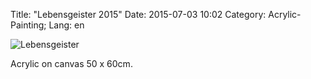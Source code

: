 Title: "Lebensgeister 2015"
Date: 2015-07-03 10:02
Category: Acrylic-Painting;
Lang: en

![Lebensgeister]({filename}images/acryl/smeerws-2015-lebensgeister.jpg "Lebensgeister")

Acrylic on canvas 50 x 60cm.


